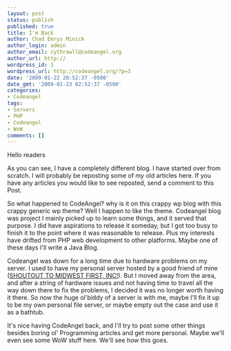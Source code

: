 ```yaml
---
layout: post
status: publish
published: true
title: I'm Back
author: Chad Emrys Minick
author_login: admin
author_email: cythrawll@codeangel.org
author_url: http://
wordpress_id: 3
wordpress_url: http://codeangel.org/?p=3
date: '2009-01-22 20:52:37 -0500'
date_gmt: '2009-01-23 02:52:37 -0500'
categories:
- Codeangel
tags:
- Servers
- PHP
- Codeangel
- WoW
comments: []
---
```

<p>Hello readers</p>
<p>As you can see, I have a completely different blog.  I have started over from scratch.  I will probably be reposting some of my old articles here.  If you have any articles you would like to see reposted, send a comment to this Post.</p>
<p>So what happened to CodeAngel? why is it on this crappy wp blog with this crappy generic wp theme?  Well I happen to like the theme.  Codeangel blog was project I mainly picked up to learn some things, and it served that purpose.  I did have aspirations to release it someday, but I got too busy to finish it to the point where it was reasonable to release.  Plus my interests have drifted from PHP web development to other platforms.  Maybe one of these days I'll write a Java Blog.</p>
<p>Codeangel was down for a long time due to hardware problems on my server.  I used to have my personal server hosted by a good friend of mine (<a href="http://www.midwestfirst.com">SHOUTOUT TO MIDWEST FIRST, INC!</a>).  But I moved away from the area, and after a string of hardware issues and not having time to travel all the way down there to fix the problems, I decided it was no longer worth having it there.  So now the huge ol'biddy of a server is with me, maybe I'll fix it up to be my own personal file server, or maybe empty out the case and use it as a bathtub. </p>
<p>It's nice having CodeAngel back, and I'll try to post some other things besides boring ol' Programming articles and get more personal. Maybe we'll even see some WoW stuff here. We'll see how this goes.</p>
